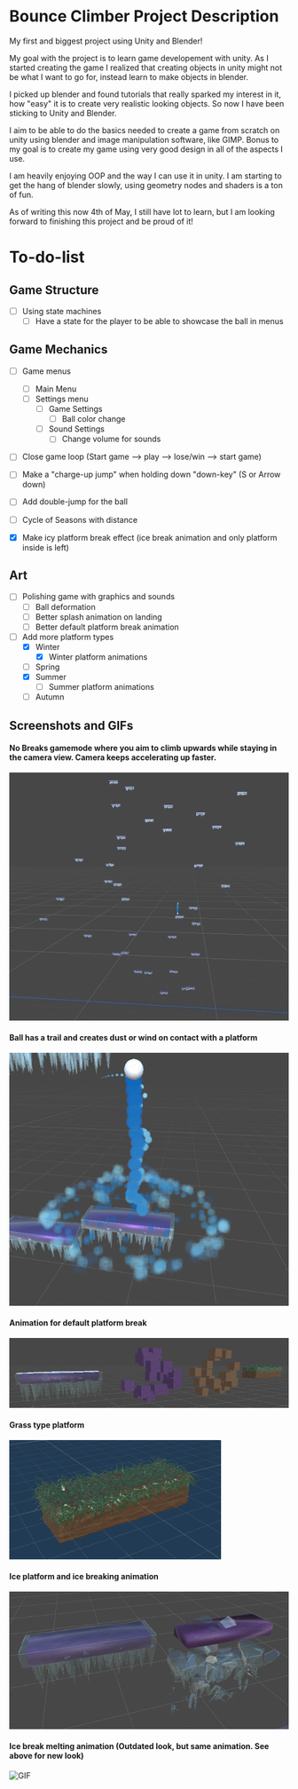 # Bounce Climber Project Description

My first and biggest project using Unity and Blender!

My goal with the project is to learn game developement with unity. As I started creating the game I realized that creating objects in unity might not be what I want to go for, instead learn to make objects in blender.

I picked up blender and found tutorials that really sparked my interest in it, how "easy" it is to create very realistic looking objects. So now I have been sticking to Unity and Blender.

I aim to be able to do the basics needed to create a game from scratch on unity using blender and image manipulation software, like GIMP. Bonus to my goal is to create my game using very good design in all of the aspects I use.

I am heavily enjoying OOP and the way I can use it in unity. I am starting to get the hang of blender slowly, using geometry nodes and shaders is a ton of fun.

As of writing this now 4th of May, I still have lot to learn, but I am looking forward to finishing this project and be proud of it!



# To-do-list


## Game Structure

- [ ] Using state machines
    - [ ] Have a state for the player to be able to showcase the ball in menus

## Game Mechanics

- [ ] Game menus
    - [ ] Main Menu
    - [ ] Settings menu
        - [ ] Game Settings
            - [ ] Ball color change
        - [ ] Sound Settings
            - [ ] Change volume for sounds

- [ ] Close game loop (Start game --> play --> lose/win --> start game)

- [ ] Make a "charge-up jump" when holding down "down-key" (S or Arrow down)

- [ ] Add double-jump for the ball

- [ ] Cycle of Seasons with distance

- [x] Make icy platform break effect (ice break animation and only platform inside is left)

## Art

- [ ] Polishing game with graphics and sounds
    - [ ] Ball deformation
    - [ ] Better splash animation on landing
    - [ ] Better default platform break animation
- [ ] Add more platform types
    - [x] Winter
        - [x] Winter platform animations
    - [ ] Spring
    - [x] Summer
        - [ ] Summer platform animations
    - [ ] Autumn

## Screenshots and GIFs

#### No Breaks gamemode where you aim to climb upwards while staying in the camera view. Camera keeps accelerating up faster.

![Screenshot](No_Breaks.png)

#### Ball has a trail and creates dust or wind on contact with a platform

![Screenshot](Ball_Animations.png)

#### Animation for default platform break

![Screenshot](Platform_Breaking.png)

#### Grass type platform

![Screenshot](Grass_Platform.png)

#### Ice platform and ice breaking animation

![Screenshot](Ice_platform_and_break.png)

#### Ice break melting animation (Outdated look, but same animation. See above for new look)

![GIF](https://j.gifs.com/79z1VG.gif)